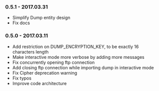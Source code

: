 ### 0.5.1 - 2017.03.31

- Simplify Dump entity design
- Fix docs

### 0.5.0 - 2017.03.11

- Add restriction on DUMP_ENCRYPTION_KEY, to be exactly 16 characters length 
- Make interactive mode more verbose by adding more messages
- Fix concurrently opening ftp connection
- Add closing ftp connection while importing dump in interactive mode
- Fix Cipher deprecation warning
- Fix typos
- Improve code architecture
